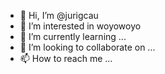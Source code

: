 - 👋 Hi, I’m @jurigcau
- 👀 I’m interested in woyowoyo
- 🌱 I’m currently learning ...
- 💞️ I’m looking to collaborate on ...
- 📫 How to reach me ...

<!---
jurigcau/jurigcau is a ✨ special ✨ repository because its `README.md` (this file) appears on your GitHub profile.
You can click the Preview link to take a look at your changes.
--->
